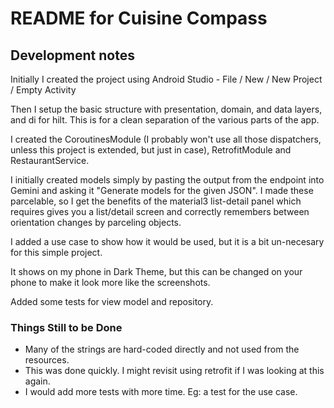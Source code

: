 # README for Cuisine Compass

## Development notes

Initially I created the project using Android Studio - File / New / New Project / Empty Activity

Then I setup the basic structure with presentation, domain, and data layers, and di for hilt. This
is for a clean separation of the various parts of the app.

I created the CoroutinesModule (I probably won't use all those dispatchers, unless this project is
extended, but just in case), RetrofitModule and RestaurantService.

I initially created models simply by pasting the output from the endpoint into Gemini and asking it
"Generate models for the given JSON". I made these parcelable, so I get the benefits of the material3
list-detail panel which requires gives you a list/detail screen and correctly remembers between
orientation changes by parceling objects. 


I added a use case to show how it would be used, but it is a bit un-necesary for this simple project.

It shows on my phone in Dark Theme, but this can be changed on your phone to make it look more like
the screenshots.

Added some tests for view model and repository.

### Things Still to be Done

- Many of the strings are hard-coded directly and not used from the resources.
- This was done quickly. I might revisit using retrofit if I was looking at this again.
- I would add more tests with more time. Eg: a test for the use case.